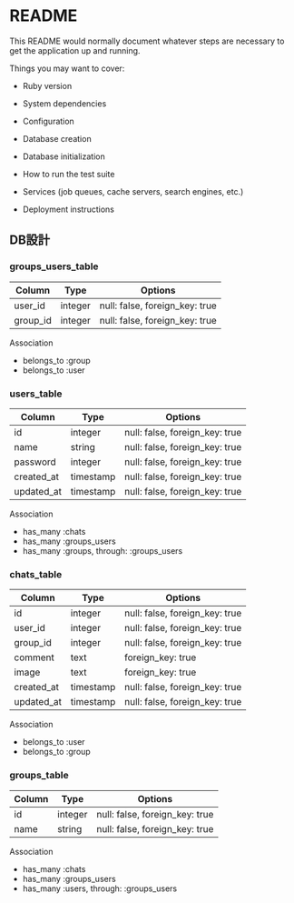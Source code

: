 # README

This README would normally document whatever steps are necessary to get the
application up and running.

Things you may want to cover:

* Ruby version

* System dependencies

* Configuration

* Database creation

* Database initialization

* How to run the test suite

* Services (job queues, cache servers, search engines, etc.)

* Deployment instructions

## DB設計
### groups_users_table
|Column|Type|Options|
|------|----|-------|
|user_id|integer|null: false, foreign_key: true|
|group_id|integer|null: false, foreign_key: true|

Association
- belongs_to :group
- belongs_to :user

### users_table
|Column|Type|Options|
|------|----|-------|
|id|integer|null: false, foreign_key: true|
|name|string|null: false, foreign_key: true|
|password|integer|null: false, foreign_key: true|
|created_at|timestamp|null: false, foreign_key: true|
|updated_at|timestamp|null: false, foreign_key: true|

Association
- has_many :chats
- has_many :groups_users
- has_many :groups, through: :groups_users

### chats_table
|Column|Type|Options|
|------|----|-------|
|id|integer|null: false, foreign_key: true|
|user_id|integer|null: false, foreign_key: true|
|group_id|integer|null: false, foreign_key: true|
|comment|text|foreign_key: true|
|image|text|foreign_key: true|
|created_at|timestamp|null: false, foreign_key: true|
|updated_at|timestamp|null: false, foreign_key: true|

Association
- belongs_to :user
- belongs_to :group

### groups_table
|Column|Type|Options|
|------|----|-------|
|id|integer|null: false, foreign_key: true|
|name|string|null: false, foreign_key: true|

Association
- has_many :chats
- has_many :groups_users
- has_many :users, through: :groups_users